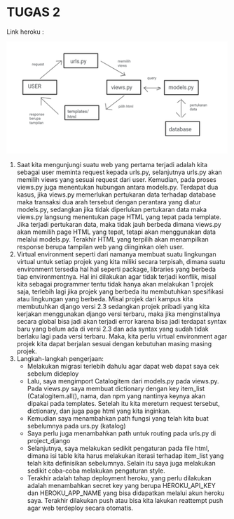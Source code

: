 # TUGAS 2
Link heroku :

![alt text](https://github.com/IkhlasulHanif/Tugas2PBP/blob/main/images/bagan.png)
1. Saat kita mengunjungi suatu web yang pertama terjadi adalah kita sebagai user meminta request kepada urls.py, selanjutnya urls.py akan memilih views yang sesuai request dari user. Kemudian, pada proses views.py juga menentukan hubungan antara models.py. Terdapat dua kasus, jika views.py memerlukan pertukaran data terhadap database maka transaksi dua arah tersebut dengan perantara yang diatur models.py, sedangkan jika tidak diperlukan pertukaran data maka views.py langsung menentukan page HTML yang tepat pada template. Jika terjadi pertukaran data, maka tidak jauh berbeda dimana views.py akan memilih page HTML yang tepat, tetapi akan menggunakan data melalui models.py. Terakhir HTML yang terpilih akan menampilkan response berupa tampilan web yang diinginkan oleh user.
2. Virtual environment seperti dari namanya membuat suatu lingkungan virtual untuk setiap projek yang kita miliki secara terpisah, dimana suatu environment tersedia hal hal seperti package, libraries yang berbeda tiap environmentnya. Hal ini dilakukan agar tidak terjadi konflik, misal kita sebagai programmer tentu tidak hanya akan melakukan 1 projek saja, terlebih lagi jika projek yang berbeda itu membutuhkan spesifikasi atau lingkungan yang berbeda. Misal projek dari kampus kita membutuhkan django versi 2.3 sedangkan projek pribadi yang kita kerjakan menggunakan django versi terbaru, maka jika menginstallnya secara global bisa jadi akan terjadi error karena bisa jadi terdapat syntax baru yang belum ada di versi 2.3 dan ada syntax yang sudah tidak berlaku lagi pada versi terbaru. Maka, kita perlu virtual environment agar projek kita dapat berjalan sesuai dengan kebutuhan masing masing projek.
3. Langkah-langkah pengerjaan:
   + Melakukan migrasi terlebih dahulu agar dapat web dapat saya cek sebelum dideploy
   + Lalu, saya mengimport Catalogitem dari models.py pada views.py. Pada views.py saya membuat dictionary dengan key item_list (Catalogitem.all(), nama, dan npm yang        nantinya keynya akan dipakai pada templates. Setelah itu kita mereturn request tersebut, dictionary, dan juga page html yang kita inginkan.
   + Kemudian saya menambahkan path fungsi yang telah kita buat sebelumnya pada urs.py (katalog)
   + Saya perlu juga menambahkan path untuk routing pada urls.py di project_django
   + Selanjutnya, saya melakukan sedikit pengaturan pada file html, dimana isi table kita harus melakukan iterasi terhadap item_list yang telah kita definisikan              sebelumnya. Selain itu saya juga melakukan sedikit coba-coba melakukan pengaturan style.
   + Terakhir adalah tahap deployment heroku, yang perlu dilakukan adalah menambahkan secret key yang berupa HEROKU_API_KEY dan HEROKU_APP_NAME yang bisa didapatkan          melalui akun heroku saya. Terakhir dilakukan push atau bisa kita lakukan reattempt push agar web terdeploy secara otomatis.
